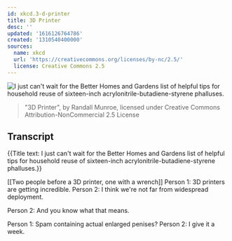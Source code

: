 ```yaml
---
id: xkcd.3-d-printer
title: 3D Printer
desc: ''
updated: '1616126764786'
created: '1310540400000'
sources:
  name: xkcd
  url: 'https://creativecommons.org/licenses/by-nc/2.5/'
  license: Creative Commons 2.5
---
```

![I just can't wait for the Better Homes and Gardens list of helpful tips for household reuse of sixteen-inch acrylonitrile-butadiene-styrene phalluses.](https://imgs.xkcd.com/comics/3d_printer.png)
> "3D Printer", by Randall Munroe, licensed under Creative Commons Attribution-NonCommercial 2.5 License

## Transcript
{{Title text: I just can't wait for the Better Homes and Gardens list of helpful tips for household reuse of sixteen-inch acrylonitrile-butadiene-styrene phalluses.}}

[[Two people before a 3D printer, one with a wrench]]
Person 1: 3D printers are getting incredible.
Person 2: I think we're not far from widespread deployment.

Person 2: And you know what that means.

Person 1: Spam containing actual enlarged penises?
Person 2: I give it a week.
